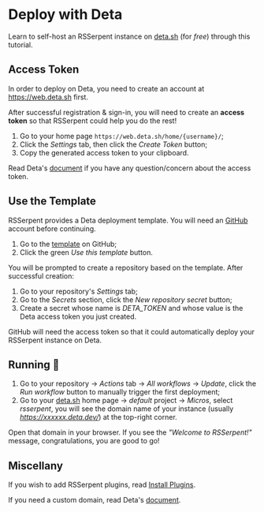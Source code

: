 # Deploy with Deta

Learn to self-host an RSSerpent instance on [deta.sh](https://www.deta.sh/) (for *free*) through this tutorial.

## Access Token

In order to deploy on Deta, you need to create an account at <https://web.deta.sh> first.

After successful registration & sign-in, you will need to create an **access token** so that RSSerpent could help you do the rest!

1. Go to your home page `https://web.deta.sh/home/{username}/`;
2. Click the *Settings* tab, then click the *Create Token* button;
3. Copy the generated access token to your clipboard.

Read Deta's [document](https://docs.deta.sh/docs/cli/auth) if you have any question/concern about the access token.

## Use the Template

RSSerpent provides a Deta deployment template. You will need an [GitHub](https://github.com/) account before continuing.

1. Go to the [template](https://github.com/RSSerpent/rsserpent-deploy-deta) on GitHub;
2. Click the green *Use this template* button.

You will be prompted to create a repository based on the template. After successful creation:

1. Go to your repository's *Settings* tab;
2. Go to the *Secrets* section, click the *New repository secret* button;
3. Create a secret whose name is *DETA_TOKEN* and whose value is the Deta access token you just created.

GitHub will need the access token so that it could automatically deploy your RSSerpent instance on Deta.

## Running 🎉

1. Go to your repository -> *Actions* tab -> *All workflows* -> *Update*, click the *Run workflow* button to manually trigger the first deployment;
2. Go to your [deta.sh](https://www.deta.sh/) home page -> *default* project -> *Micros*, select *rsserpent*, you will see the domain name of your instance (usually *https://xxxxxx.deta.dev/*) at the top-right corner.

Open that domain in your browser. If you see the *"Welcome to RSSerpent!"* message, congratulations, you are good to go!

## Miscellany

If you wish to add RSSerpent plugins, read [Install Plugins](plugin.md).

If you need a custom domain, read Deta's [document](https://docs.deta.sh/docs/micros/custom_domains).
